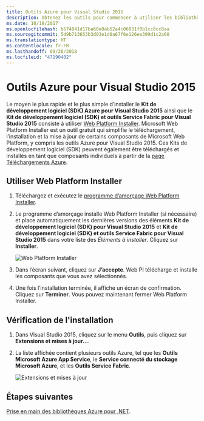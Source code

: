 ```yaml
---
title: Outils Azure pour Visual Studio 2015
description: Obtenez les outils pour commencer à utiliser les bibliothèques Azure .NET à partir de Visual Studio 2015.
ms.date: 10/19/2017
ms.openlocfilehash: b574841d17ba60e8ab52a4c06831f0b1cc8cc8aa
ms.sourcegitcommit: 5d9b713653b3d03e1d0a67f6e126ee399d1c2a60
ms.translationtype: HT
ms.contentlocale: fr-FR
ms.lasthandoff: 09/26/2018
ms.locfileid: "47190402"
---
```

# <a name="azure-tools-for-visual-studio-2015"></a>Outils Azure pour Visual Studio 2015

Le moyen le plus rapide et le plus simple d’installer le **Kit de développement logiciel (SDK) Azure pour Visual Studio 2015** ainsi que le **Kit de développement logiciel (SDK) et outils Service Fabric pour Visual Studio 2015** consiste à utiliser [Web Platform Installer](https://www.microsoft.com/web/downloads/platform.aspx).  Microsoft Web Platform Installer est un outil gratuit qui simplifie le téléchargement, l’installation et la mise à jour de certains composants de Microsoft Web Platform, y compris les outils Azure pour Visual Studio 2015.  Ces Kits de développement logiciel (SDK) peuvent également être téléchargés et installés en tant que composants individuels à partir de la [page Téléchargements Azure](https://azure.microsoft.com/downloads/). 

## <a name="using-the-web-platform-installer"></a>Utiliser Web Platform Installer

1. Téléchargez et exécutez le [programme d’amorçage Web Platform Installer](https://www.microsoft.com/web/handlers/webpi.ashx?command=getinstallerredirect&appid=VWDOrVs2015AzurePack;MicrosoftAzure-ServiceFabric-VS2015).  

2. Le programme d’amorçage installe Web Platform Installer (si nécessaire) et place automatiquement les dernières versions des éléments **Kit de développement logiciel (SDK) pour Visual Studio 2015** et **Kit de développement logiciel (SDK) et outils Service Fabric pour Visual Studio 2015** dans votre liste des *Éléments à installer*.  Cliquez sur **Installer**.

    ![Web Platform Installer](media/dotnet-sdk-vs2015-install/webpi.png)

3. Dans l’écran suivant, cliquez sur **J’accepte**.  Web PI télécharge et installe les composants que vous avez sélectionnés.

4. Une fois l’installation terminée, il affiche un écran de confirmation.  Cliquez sur **Terminer**.  Vous pouvez maintenant fermer Web Platform Installer.

## <a name="verifying-the-installation"></a>Vérification de l'installation

1. Dans Visual Studio 2015, cliquez sur le menu **Outils**, puis cliquez sur **Extensions et mises à jour...**.

2. La liste affichée contient plusieurs outils Azure, tel que les **Outils Microsoft Azure App Service**, le **Service connecté du stockage Microsoft Azure**, et les **Outils Service Fabric**.

    ![Extensions et mises à jour](media/dotnet-sdk-vs2015-install/ext-tools.png)

## <a name="next-steps"></a>Étapes suivantes

[Prise en main des bibliothèques Azure pour .NET](dotnet-sdk-azure-get-started.md).
